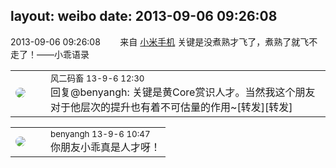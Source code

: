 layout: weibo
date: 2013-09-06 09:26:08
---
<meta name="referrer" content="no-referrer" />

2013-09-06 09:26:08  &nbsp;&nbsp;&nbsp;&nbsp;&nbsp;&nbsp; 来自 <a href="http://app.weibo.com/t/feed/22zMnn" rel="nofollow">小米手机</a>
关键是没煮熟才飞了，煮熟了就飞不走了！——小乖语录 ​​​

<table style="width: 100%;">
  <tr>
    <td style="width: 40px;"><img style="border-radius:50%" src="https://tva3.sinaimg.cn/crop.0.0.639.639.50/6d2a6003jw8f3idy69w2gj20hs0hrt9g.jpg?KID=imgbed,tva&Expires=1624465736&ssig=bOn6d%2BtFiO"></td>
    <td colspan="2"><small>风二码畜 13-9-6 12:30</small><br/>回复@benyangh: 关键是黄Core赏识人才。当然我这个朋友对于他层次的提升也有着不可估量的作用~[转发][转发]</td>
  </tr>
</table>

<table style="width: 100%;">
  <tr>
    <td style="width: 40px;"><img style="border-radius:50%" src="https://tva1.sinaimg.cn/crop.296.450.921.921.50/71d749a6jw1ed6em798pyj216o16otmk.jpg?KID=imgbed,tva&Expires=1624465736&ssig=evZ8mCNEEp"></td>
    <td colspan="2"><small>benyangh 13-9-6 10:47</small><br/>你朋友小乖真是人才呀！</td>
  </tr>
</table>
